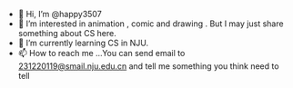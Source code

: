 - 👋 Hi, I’m @happy3507
- 👀 I’m interested in animation , comic and drawing . But I may just share something about CS here.
- 🌱 I’m currently learning CS in NJU.
- 📫 How to reach me ...You can send email to 231220119@smail.nju.edu.cn and tell me something you think need to tell

<!---
happy3507/happy3507 is a ✨ special ✨ repository because its `README.md` (this file) appears on your GitHub profile.
You can click the Preview link to take a look at your changes.
--->
